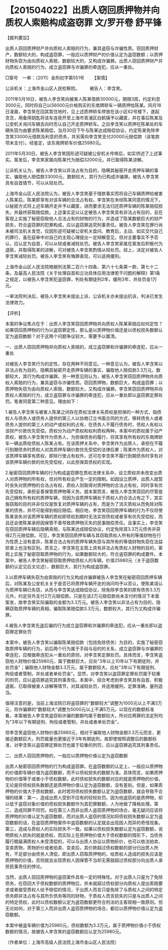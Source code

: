 # 【201504022】出质人窃回质押物并向质权人索赔构成盗窃罪 文/罗开卷 舒平锋

【裁判要旨】

出质人窃回质押财产并向质权人索赔的行为，兼具盗窃与诈骗性质。窃回质押财产，数额较大的，构成盗窃罪，一般应以质押财产的价值认定为盗窃数额；以质押财物失窃为由向质权人索赔，数额较大的，又构成诈骗罪。出质人窃回质押财产并向质权人索赔的行为，成立盗窃罪与诈骗罪的牵连犯，应从一重处。

□案号　一审：（2011）金刑初字第551号 　　【案情】

公诉机关：上海市金山区人民检察院。 　　被告人：李含笑。

2011年5月16日，被告人李含笑向被害人陈某借款30000元，期限3周，约定利息3000元，同时将自己以56000元价格购买的东南牌轿车一辆质押给陈某。同月18日凌晨，李含笑在回其暂住地时，见上述质押轿车停放在该小区62号楼下，遂起贪念，用备用钥匙将该车连夜开至上海市青浦区白鹤镇予以藏匿，并在事后陈某及公安机关询问车辆去向时否认自己开走质押轿车。之后李含笑以质押在陈某处的车辆失窃为由要求陈某赔偿，当月30日下午与陈某达成赔偿协议，约定陈某免除李含笑33000元借款及利息的债务，并另需向李含笑支付20000元赔偿款（该笔款项未支付）。经鉴定，该东南牌轿车价值25980元。

2011年5月30日，被告人李含笑因形迹可疑被公安机关传唤后，如实供述了上述事实。案发后，李含笑家属向陈某代为赔偿32000元，并已取得陈某谅解。

公诉机关认为，被告人李含笑以非法占有为目的，隐瞒其秘密开走质押车辆的事实，骗取他人赔偿款33000元，数额较大，其行为已构成诈骗罪。被告人李含笑具有自首情节，可以从轻处罚。

上海市金山区人民法院认为，被告人李含笑基于借款事实而将自己车辆质押给被害人陈某后，陈某即享有对该车辆的合法占有权。李含笑在未经陈某同意的情况下，以秘密方式将上述车辆开走并予以藏匿，进而要求无法归还质押车辆的陈某赔偿损失，并最终获取赔偿款。上述事实足以认定被告人李含笑具有非法占有目的，且在客观上实施了秘密窃取他人合法占有的财物的行为，并造成了陈某数额巨大的财产损失，符合盗窃罪的犯罪构成，应以盗窃罪追究刑事责任。被告人李含笑在罪行尚未被司法机关发觉，仅因形迹可疑被公安机关盘问、教育后，主动、如实交代自己的罪行，虽在庭审中对自己的主观心理提出一定辩解意见，但对主要事实不予否认，应认定为自首，可以从轻或者减轻处罚。被告人李含笑家属在案发后积极代为退赃，并取得陈某的谅解，可对被告人李含笑酌情从轻处罚。综上，决定对被告人李含笑减轻处罚。被告人李含笑有悔罪表现，可以适用缓刑。

上海市金山区人民法院根据刑法第二百六十四条、第六十七条第一款、第七十二条，及最高人民法院《关于处理自首和立功具体应用法律若干问题的解释》第1条之规定，以被告人李含笑犯盗窃罪，判处有期徒刑2年，缓刑3年，并处罚金1万元。

一审法院判决后，被告人李含笑未提出上诉，公诉机关亦未提出抗诉，判决已发生法律效力。

【评析】

本案的争议焦点在于：出质人李含笑窃回质押物并向质权人陈某索赔应如何定性？如果窃回质押物的行为以盗窃罪定性，那么是以质押物价值还是以债权损失数额认定为盗窃数额？对于这两个问题争议较大，需要予以厘清。

一、出质人窃回质押物并向质权人索赔的，成立盗窃罪和诈骗罪的牵连犯，应从一重处

对被告人李含笑行为的定性，存在两种不同意见。一种意见认为，被告人李含笑以非法占有为目的，隐瞒其秘密开走质押车辆的事实，骗取他人赔偿款3.3万元，数额较大，其行为构成诈骗罪。另一种意见则认为，被告人李含笑窃回质押物并向质权人索赔的行为，兼具盗窃与诈骗性质。窃回质押物，数额巨大，构成盗窃罪；以质押物失窃为由向质权人索赔，数额较大，又构成诈骗罪。李含笑窃回质押物并向质权人索赔的行为，成立盗窃罪与诈骗罪的牵连犯，应从一重处即以盗窃罪定罪处罚。笔者同意第二种意见。理由如下：

1.被告人李含笑与被害人陈某之间存在质权法律关系质权是担保的一种方式，指债权人与债务人或债务人提供的第三人以协商订立书面合同的方式，移转债务人或者债务人提供的第三人的动产或权利的占有，在债务人不履行债务时，债权人有权以该财产价款优先受偿。质权分为动产质权和权利质权两种。本案中的质权属于动产质权，被告人李含笑作为债务人，为担保债务的履行，将其享有所有权的东南牌轿车一辆出质给债权人陈某占有。在该质押关系中，李含笑作为出质人，承担在不履行到期债务时质权人对其质押车辆价款优先受偿的法律后果；陈某作为质权人，对该质押车辆享有质权，即除行使占有权外，还可在李含笑不履行到期债务时享有对该质押车辆价款的优先受偿权，以此担保其债权的实现。

2.秘密窃回质押车辆的行为构成盗窃罪在质权法律关系中，设立质权并未改变出质人对质押物的所有权，但对所有权会产生一定的限制。如因设立质押，出质人就暂时丧失对质押物的合法占有权，质权人则取得对质押物的合法占有权，同时享有优先受偿权，承担妥善保管质押物等义务。就本案而言，被告人李含笑窃回的尽管是自己拥有所有权的质押车辆，但因为该质押车辆处于质权人的合法占有之下，其实施窃取的目的并非仅仅是恢复对质押车辆的占有，而是为了消灭质权从而免除对陈某的债务，并尽可能得到相应赔偿。相应地，李含笑窃回质押车辆的行为不仅将使陈某丧失对该质押车辆的质权即债权到期时无法实现债权或者享有优先受偿权，而且还会使陈某承担因保管不善导致质押物灭失的民事赔偿责任。且事实上，李含笑在窃回质押车辆后隐瞒真相，与陈某达成赔偿协议，约定免除其3.3万元债务并获得2万元赔偿款。可见，李含笑窃回质押车辆与其窃取质权人所有的等值财物在行为性质上没有差异，陈某合法占有的质押车辆失窃与其所有的等值财物失窃在法益损害上也没有区别。质言之，李含笑在主观上具有非法占有质权人财物的目的，客观上实施了秘密窃取质押物的行为，如果数额较大的，符合盗窃罪的构成要件。本案中，被告人李含笑秘密窃取质押给债权人的车辆，价值25980元（关于盗窃数额的认定见后文论述），数额巨大，其行为构成盗窃罪。

3.以质押车辆失窃为由索赔的行为又构成诈骗罪被告人李含笑在秘密窃回质押车辆后，对陈某及公安机关关于是否已将质押车辆开走的询问均予以否认，使陈某误认为质押车辆已失窃，从而与李含笑达成赔偿协议，除免除李含笑的原有债务3.3万元外，约定另外支付2万元赔偿款。只是在该2万元赔偿款尚未支付的情况下本案案发，故李含笑实际骗取的金额为3.3万元。被告人李含笑以非法占有为目的，隐瞒窃取质押车辆的真相，骗取陈某赔偿款3.3万元，数额较大，其行为又构成诈骗罪。

4.被告人李含笑先盗后骗的行为成立盗窃罪和诈骗罪的牵连犯，应从一重处即以盗窃罪定罪处罚

本案中，被告人李含笑以骗取陈某赔偿款（包括免除债务）为目的，实施了秘密窃取质押车辆的行为，前后两个行为属于手段与目的的关系，成立盗窃罪与诈骗罪的牵连犯，应根据牵连犯从一重处的原则，对李含笑定罪处罚。具体而言，李含笑盗窃他人财物价值25980元，属于数额巨大，应处"3年以上10年以下有期徒刑，并处罚金"；骗取他人财物金额3.3万元，属于数额较大，应处"3年以下有期徒刑、拘役或者管制，并处或者单处罚金"。显然，对李含笑以盗窃罪定罪处罚属于较重的刑罚，应以盗窃罪追究其刑事责任。本案中，综合考虑到李含笑具有自首、积极退赃、已取得被害人谅解等情节，对其减轻处罚，并适用缓刑，定罪准确，量刑适当。

值得注意的是，当前上海法院已将盗窃罪的"数额较大"调整为1000元以上不满3万元，将诈骗罪的"数额较大"调整为5000元以上不满5万元。以现在的数额标准看，本案被告人李含笑盗窃和诈骗的数额均属于数额较大，所对应两罪的法定刑均为"3年以下有期徒刑、拘役或者管制，并处或者单处罚金"。

但李含笑盗窃他人财物价值25980元，相对于骗取他人财物金额3.3万元而言，更接近数额巨大，刑罚裁量也更接近于3年有期徒刑，故即使按照调整后的数额标准，对李含笑以盗窃罪定罪处罚也属于较重的刑罚，应以盗窃罪追究其刑事责任。

二、出质人窃回质押物的，一般应以质押物价值认定为盗窃数额

出质人秘密窃回质押物的行为构成盗窃罪。在盗窃数额的认定上，一般应以质押物的价值即车辆价值为盗窃数额，而不以债权损失的数额为准。具体而言，如果质押物的价值等于或者小于债权数额，此时债权损失的数额对应的就是质押物的价值，无论是将债权损失数额还是质押物价值认定为盗窃数额，没有差别。但是，如果质押物的价值大于债权数额，此时若将债权损失数额认定为盗窃数额，就会导致不合理的结果：第一，造成出质人受到不应有的较轻处罚。因为他盗窃的是质押物，却以低于盗窃对象价值的债权损失数额作为其犯罪数额，人为地做了降格处理。第二，造成同罪不同罚。如在第三人而非出质人盗窃质押物的场合，毫无疑问应该将质押物的价值认定为盗窃数额，而对出质人盗窃的情况如将债权损失数额认定为盗窃数额的话，在盗窃质押物案件中盗窃数额的认定就会出现因人而异的奇怪现象。第三，造成与质权人的实际损失不一致。如果以债权损失数额认定为盗窃数额，说明质权人损失的就是债权，而实际上在质押物价值大于债权数额的情形下，当债务履行期届满质权人未受清偿的，可以与出质人协议以质物折价，也可以依法拍卖、变卖质物，质物折价或者拍卖、变卖后，其价款超过债权数额的部分归出质人所有，不足部分由债务人清偿，即出质人窃取质押物的，给质权人造成的损失应该是质押物的价值，否则就会出现质权人因保管不当却无需就超过债权部分向出质人承担民事责任的悖论。

当然，出质人窃回质押物的盗窃案件具有一定的特殊性。对于出质人只是为了免除债务，在窃回大于债权数额的质押物后，并未就超过债权部分向质权人提出索赔要求或者接受质权人给予赔偿的情况，于出质人而言只是免除了与质权人之间的特定债务即非法占有与其所负债务等同的财物，于质权人而言损失的只是与出质人之间的特定债权，此时以债权数额认定为盗窃数额更符合刑法的主客观相一致原则。但无论如何，对于第三人而非出质人盗窃质押物的场合，都应以质押物价值认定为盗窃数额。

本案中被盗车辆价值为25980元，债权数额为3.3万元，属于质押物价值小于债权数额的情况，故被告人李含笑的盗窃数额应认定为25980元。

（作者单位：上海市高级人民法院上海市金山区人民法院）